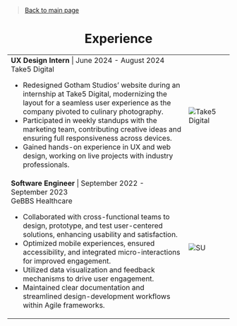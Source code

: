 >[Back to main page](./index.markdown)

<h1 align="center">Experience</h1>
<table>
  <tr>
    <td width="80%">
      <b>UX Design Intern</b> | June 2024 - August 2024<br />
      Take5 Digital<br />
      <ul>
        <li>Redesigned Gotham Studios’ website during an internship at Take5 Digital, modernizing the layout for a seamless user experience as the company pivoted to culinary photography.</li>
        <li>Participated in weekly standups with the marketing team, contributing creative ideas and ensuring full responsiveness across devices.</li>
        <li>Gained hands-on experience in UX and web design, working on live projects with industry professionals.</li>
      </ul>
    </td>
    <td><image alt="Take5 Digital" src="./assets/take5.png"/></td>
  </tr>
  <tr>
    <td>
      <b>Software Engineer</b> | September 2022 - September 2023<br />
      GeBBS Healthcare<br />
      <ul>
        <li>Collaborated with cross-functional teams to design, prototype, and test user-centered solutions, enhancing usability and satisfaction.</li>
        <li>Optimized mobile experiences, ensured accessibility, and integrated micro-interactions for improved engagement.</li>
        <li>Utilized data visualization and feedback mechanisms to drive user engagement.</li>
        <li>Maintained clear documentation and streamlined design-development workflows within Agile frameworks.</li>
      </ul>
    </td>
    <td><image alt="SU" src="./assets/gebbs.png" /></td>
  </tr>
</table>

